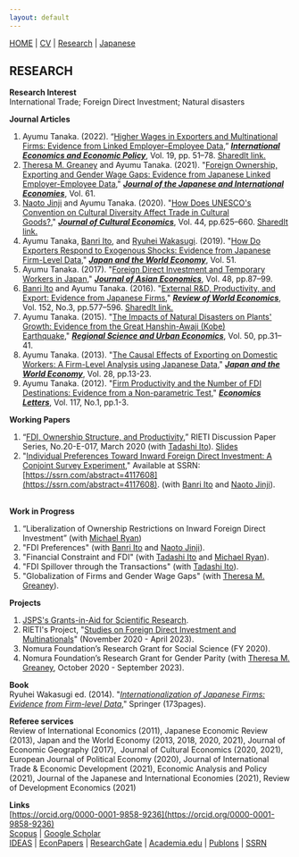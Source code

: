```yaml
---
layout: default
---
```


[HOME](/index.md) | [CV](/cv.md) | [Research](/research.md) | [Japanese](/japanese.md) 

[](#)

RESEARCH
--------

  
**Research Interest**  
International Trade; Foreign Direct Investment; Natural disasters  

**Journal Articles**
1.  Ayumu Tanaka. (2022). “[Higher Wages in Exporters and Multinational Firms: Evidence from Linked Employer–Employee Data](https://doi.org/10.1007/s10368-021-00517-2),” **_[International Economics and Economic Policy](https://www.springer.com/journal/10368)_**, Vol. 19, pp. 51–78. [SharedIt link.](https://rdcu.be/cwL22)
2.  [Theresa M. Greaney](https://sites.google.com/site/greaneyecon/home) and Ayumu Tanaka. (2021). "[Foreign Ownership, Exporting and Gender Wage Gaps: Evidence from Japanese Linked Employer-Employee Data](https://doi.org/10.1016/j.jjie.2021.101151)," **_[Journal of the Japanese and International Economies](https://www.journals.elsevier.com/journal-of-the-japanese-and-international-economies)_**, Vol. 61.
3.  [Naoto Jinji](http://www.econ.kyoto-u.ac.jp/~jinji/index_e.html) and Ayumu Tanaka. (2020). "[How Does UNESCO's Convention on Cultural Diversity Affect Trade in Cultural Goods?](https://doi.org/10.1007/s10824-020-09380-6)," **_[Journal of Cultural Economics](https://link.springer.com/journal/10824)_**, Vol. 44, pp.625–660. [SharedIt link.](https://rdcu.be/cw4lh)
4.  Ayumu Tanaka, [Banri Ito](https://sites.google.com/site/banriito/home/english), and [Ryuhei Wakasugi](https://scholar.google.co.jp/citations?user=j1e9qFUAAAAJ). (2019). "[How Do Exporters Respond to Exogenous Shocks: Evidence from Japanese Firm-Level Data](https://doi.org/10.1016/j.japwor.2019.100962)," **_[Japan and the World Economy](https://www.sciencedirect.com/journal/japan-and-the-world-economy)_**, Vol. 51.
5.  Ayumu Tanaka. (2017). "[Foreign Direct Investment and Temporary Workers in Japan](https://doi.org/10.1016/j.asieco.2016.10.004)," **_[Journal of Asian Economics](https://www.journals.elsevier.com/journal-of-asian-economics)_**, Vol. 48, pp.87–99.
6.  [Banri Ito](https://sites.google.com/site/banriito/home/english) and Ayumu Tanaka. (2016). "[External R&D, Productivity, and Export: Evidence from Japanese Firms](https://dx.doi.org/10.1007/s10290-015-0240-y)," **_[Review of World Economics](https://link.springer.com/journal/10290)_**, Vol. 152, No.3, pp.577–596. [SharedIt link.](https://rdcu.be/cw4lp)
7.  Ayumu Tanaka. (2015). "[The Impacts of Natural Disasters on Plants' Growth: Evidence from the Great Hanshin-Awaji (Kobe) Earthquake](https://dx.doi.org/10.1016/j.regsciurbeco.2014.11.002)," **_[Regional Science and Urban Economics](http://www.journals.elsevier.com/regional-science-and-urban-economics/)_**, Vol. 50, pp.31–41. 
8.  Ayumu Tanaka. (2013). "[The Causal Effects of Exporting on Domestic Workers: A Firm-Level Analysis using Japanese Data](https://dx.doi.org/10.1016/j.japwor.2013.06.003)," **_[Japan and the World Economy](http://www.journals.elsevier.com/japan-and-the-world-economy/)_**, Vol. 28, pp.13-23.
9.  Ayumu Tanaka. (2012). "[Firm Productivity and the Number of FDI Destinations: Evidence from a Non-parametric Test](https://dx.doi.org/10.1016/j.econlet.2012.04.079)," **_[Economics Letters](http://www.journals.elsevier.com/economics-letters/)_**, Vol. 117, No.1, pp.1-3. 

  
**Working Papers**
1.  “[FDI, Ownership Structure, and Productivity](https://www.rieti.go.jp/jp/publications/dp/20e017.pdf),” RIETI Discussion Paper Series, No.20-E-017, March 2020 (with [Tadashi Ito](https://www.univ.gakushuin.ac.jp/iss/en/program/faculty/t011.html)). [Slides](fdi-ito-tanaka2020.pdf) 
2.  "[Individual Preferences Toward Inward Foreign Direct Investment: A Conjoint Survey Experiment](https://dx.doi.org/10.2139/ssrn.4117608)," Available at SSRN: [https://ssrn.com/abstract=4117608](https://ssrn.com/abstract=4117608). (with [Banri Ito](https://sites.google.com/site/banriito/home/english) and [Naoto Jinji](http://www.econ.kyoto-u.ac.jp/~jinji/index_e.html)).

​  
**Work in Progress**
1.  “Liberalization of Ownership Restrictions on Inward Foreign Direct Investment” (with [Michael Ryan](https://sites.google.com/site/mryanwmu/))
2.  "FDI Preferences" (with [Banri Ito](https://sites.google.com/site/banriito/home/english) and [Naoto Jinji](http://www.econ.kyoto-u.ac.jp/~jinji/index_e.html)).
3.  "Financial Constraint and FDI" (with [Tadashi Ito](https://www.univ.gakushuin.ac.jp/iss/en/program/faculty/t011.html) and [Michael Ryan](https://sites.google.com/site/mryanwmu/)).
4.  "FDI Spillover through the Transactions" (with [Tadashi Ito](https://www.univ.gakushuin.ac.jp/iss/en/program/faculty/t011.html)).
5.  "Globalization of Firms and Gender Wage Gaps" (with [Theresa M. Greaney](https://sites.google.com/site/greaneyecon/)).

  
**Projects**
1.  [JSPS's Grants-in-Aid for Scientific Research](https://nrid.nii.ac.jp/en/nrid/1000020583967/).
2.  RIETI's Project, "[Studies on Foreign Direct Investment and Multinationals](https://www.rieti.go.jp/en/projects/program_2020/pg-02/007.html)" (November 2020 - April 2023).
3.  Nomura Foundation’s Research Grant for Social Science (FY 2020).
4.  Nomura Foundation’s Research Grant for Gender Parity (with [Theresa M. Greaney](https://sites.google.com/site/greaneyecon/), October 2020 - September 2023).

  
**Book**  
Ryuhei Wakasugi ed. (2014). "_[Internationalization of Japanese Firms: Evidence from Firm-level Data](https://dx.doi.org/10.1007/978-4-431-54532-3)_," Springer (173pages).  
  
**Referee services**  
Review of International Economics (2011), Japanese Economic Review (2013), Japan and the World Economy (2013, 2018, 2020, 2021), Journal of Economic Geography (2017),  Journal of Cultural Economics (2020, 2021), European Journal of Political Economy (2020), Journal of International Trade & Economic Development (2021), Economic Analysis and Policy (2021), Journal of the Japanese and International Economies (2021), Review of Development Economics (2021)   
  
**Links**  
[https://orcid.org/0000-0001-9858-9236](https://orcid.org/0000-0001-9858-9236)  
[​Scopus](https://www.scopus.com/authid/detail.uri?authorId=55792392300) | [Google Scholar](https://scholar.google.co.jp/citations?user=7o9PsBoAAAAJ&hl=en)  
[IDEAS](http://ideas.repec.org/f/pta352.html) | [EconPapers](http://econpapers.repec.org/RAS/pta352.htm) | [ResearchGate](https://www.researchgate.net/profile/Ayumu_Tanaka/) | [Academia.edu](https://publons.com/researcher/4668250/ayumu-tanaka/) | [Publons](https://publons.com/researcher/4668250/ayumu-tanaka/) | [SSRN](https://papers.ssrn.com/sol3/cf_dev/AbsByAuth.cfm?per_id=4610439)

